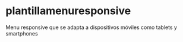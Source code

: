 # plantillamenuresponsive
Menu responsive que se adapta a dispositivos móviles como tablets y smartphones
